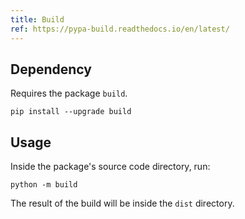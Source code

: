 ```yaml
---
title: Build
ref: https://pypa-build.readthedocs.io/en/latest/
---
```


## Dependency

Requires the package `build`.

```shell
pip install --upgrade build
```

## Usage

Inside the package's source code directory,
run:

```shell
python -m build
```

The result of the build will be inside the `dist` directory.
